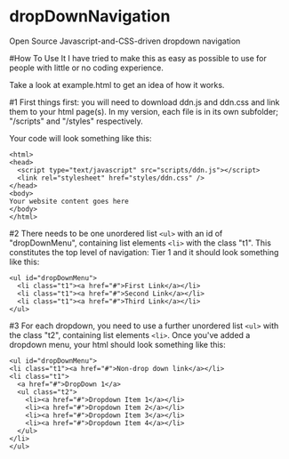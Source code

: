 # dropDownNavigation
Open Source Javascript-and-CSS-driven dropdown navigation

#How To Use It
I have tried to make this as easy as possible to use for people with little or no coding experience.

Take a look at example.html to get an idea of how it works.

#1
First things first: you will need to download ddn.js and ddn.css and link them to your html page(s). In my version, each file is in its own subfolder; "/scripts" and "/styles" respectively.

Your code will look something like this:
```
<html>
<head>
  <script type="text/javascript" src="scripts/ddn.js"></script>
  <link rel="stylesheet" href="styles/ddn.css" />
</head>
<body>
Your website content goes here
</body>
</html>
```

#2
There needs to be one unordered list ```<ul>``` with an id of "dropDownMenu", containing list elements ```<li>``` with the class "t1". This constitutes the top level of navigation: Tier 1 and it should look something like this:
```
<ul id="dropDownMenu">
  <li class="t1"><a href="#">First Link</a></li>
  <li class="t1"><a href="#">Second Link</a></li>
  <li class="t1"><a href="#">Third Link</a></li>
</ul>
```

#3
For each dropdown, you need to use a further unordered list ```<ul>``` with the class "t2", containing list elements ```<li>```.
Once you've added a dropdown menu, your html should look something like this:
  ```
<ul id="dropDownMenu">
  <li class="t1"><a href="#">Non-drop down link</a></li>
  <li class="t1">
    <a href="#">DropDown 1</a>
    <ul class="t2">
      <li><a href="#">Dropdown Item 1</a></li>
      <li><a href="#">Dropdown Item 2</a></li>
      <li><a href="#">Dropdown Item 3</a></li>
      <li><a href="#">Dropdown Item 4</a></li>
    </ul>
  </li>
</ul>
